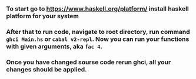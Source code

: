 ### To start go to https://www.haskell.org/platform/ install haskell platform for your system

### After that to run code, navigate to root directory, run command `ghci Main.hs` or `cabal v2-repl`. Now you can run your functions with given arguments, aka `fac 4`.

### Once you have changed sourse code rerun ghci, all your changes should be applied.